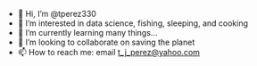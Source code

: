 - 👋 Hi, I’m @tperez330
- 👀 I’m interested in data science, fishing, sleeping, and cooking
- 🌱 I’m currently learning many things...
- 💞️ I’m looking to collaborate on saving the planet
- 📫 How to reach me: email t_j_perez@yahoo.com

<!---
tperez330/tperez330 is a ✨ special ✨ repository because its `README.md` (this file) appears on your GitHub profile.
You can click the Preview link to take a look at your changes.
--->
